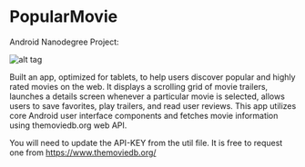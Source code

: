 # PopularMovie
Android Nanodegree Project: 

![alt tag](https://user-images.githubusercontent.com/29102461/29078352-1765c508-7c28-11e7-963d-baf6053ed155.png)

Built an app, optimized for tablets, to help users discover popular and highly rated movies on the web. It displays a scrolling grid of movie trailers, launches a details screen whenever a particular movie is selected, allows users to save favorites, play trailers, and read user reviews. This app utilizes core Android user interface components and fetches movie information using themoviedb.org web API.

You will need to update the API-KEY from the util file. It is free to request one from https://www.themoviedb.org/


